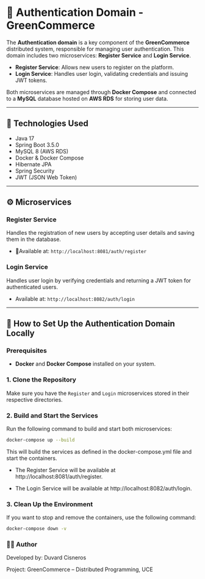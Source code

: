 # 🔐 Authentication Domain - GreenCommerce

The **Authentication domain** is a key component of the **GreenCommerce** distributed system, responsible for managing user authentication. This domain includes two microservices: **Register Service** and **Login Service**.

- **Register Service**: Allows new users to register on the platform.
- **Login Service**: Handles user login, validating credentials and issuing JWT tokens.

Both microservices are managed through **Docker Compose** and connected to a **MySQL** database hosted on **AWS RDS** for storing user data.

---

## 🚀 Technologies Used

- Java 17
- Spring Boot 3.5.0
- MySQL 8 (AWS RDS)
- Docker & Docker Compose
- Hibernate JPA
- Spring Security
- JWT (JSON Web Token)

---

## ⚙️ Microservices

### Register Service

Handles the registration of new users by accepting user details and saving them in the database.

- 📍Available at: `http://localhost:8081/auth/register`

### Login Service

Handles user login by verifying credentials and returning a JWT token for authenticated users.

- Available at: `http://localhost:8082/auth/login`

---

## 🐳 How to Set Up the Authentication Domain Locally

### Prerequisites

- **Docker** and **Docker Compose** installed on your system.

### 1. Clone the Repository

Make sure you have the `Register` and `Login` microservices stored in their respective directories.

### 2. Build and Start the Services

Run the following command to build and start both microservices:

```bash
docker-compose up --build
```

This will build the services as defined in the docker-compose.yml file and start the containers.

- The Register Service will be available at http://localhost:8081/auth/register.

- The Login Service will be available at http://localhost:8082/auth/login.


### 3. Clean Up the Environment

If you want to stop and remove the containers, use the following command:

```bash
docker-compose down -v
```

### 🧑‍💻 Author
Developed by: Duvard Cisneros

Project: GreenCommerce – Distributed Programming, UCE